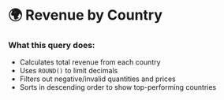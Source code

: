 # 🌍 Revenue by Country

### What this query does:
- Calculates total revenue from each country
- Uses `ROUND()` to limit decimals
- Filters out negative/invalid quantities and prices
- Sorts in descending order to show top-performing countries
